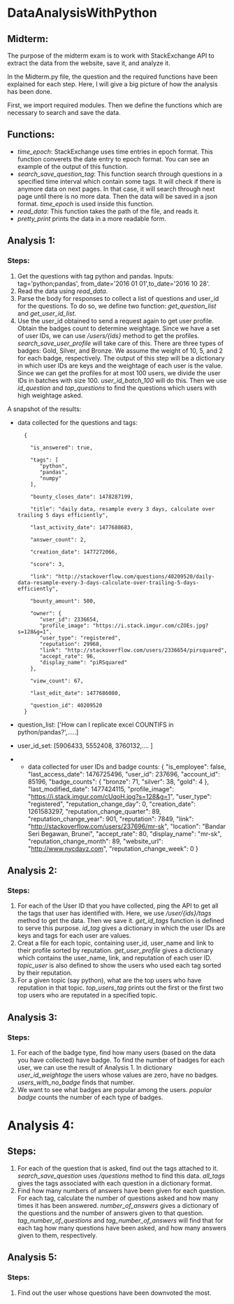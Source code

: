 # DataAnalysisWithPython

## Midterm:
The purpose of the midterm exam is to work with StackExchange API to extract the data from the website, save it, and analyze it.

In the Midterm.py file, the question and the required functions have been explained for each step. Here, I will give a big picture of how the analysis has been done.



First, we import required modules. Then we define the functions which are necessary to search and save the data.

## Functions:
- *time_epoch*: StackExchange uses time entries in epoch format. This function converets the date entry to epoch format. You can see an example of the output of this function.
- *search_save_question_tag*: This function search through questions in a specified time interval which contain some tags. It will check if there is anymore data on next pages. In that case, it will search through next page until there is no more data. Then the data will be saved in a json format. *time_epoch* is used inside this function.
- *read_data*: This function takes the path of the file, and reads it.
- *pretty_print* prints the data in a more readable form.


## Analysis 1:
### Steps:
   1. Get the questions with tag python and pandas. Inputs: tag='python;pandas', from_date='2016 01 01',to_date='2016 10 28'.
   2. Read the data using *read_data*.
   3. Parse the body for responses to collect a list of questions and user_id for the questions. To do so, we define two function: *get_question_list* and *get_user_id_list*.
   4. Use the user_id obtained to send a request again to get user profile. Obtain the badges count to determine weightage. Since we have a set of user IDs, we can use */users/{ids}* method to get the profiles. *search_save_user_profile* will take care of this. There are three types of badges: Gold, Silver, and Bronze. We assume the weight of 10, 5, and 2 for each badge, respectively. The output of this step will be a dictionary in which user IDs are keys and the weightage of each user is the value. Since we can get the profiles for at most 100 users, we divide the user IDs in batches with size 100. *user_id_batch_100* will do this. Then we use *id_question* and *top_questions* to find the questions which users with high weightage asked.

A snapshot of the results: 
- data collected for the questions and tags:

		{

		  "is_answered": true, 

		  "tags": [
			 "python", 
			 "pandas", 
			 "numpy"
		  ], 

		  "bounty_closes_date": 1478287199, 

		  "title": "daily data, resample every 3 days, calculate over trailing 5 days efficiently", 

		  "last_activity_date": 1477688683, 

		  "answer_count": 2, 

		  "creation_date": 1477272066, 

		  "score": 3,

		  "link": "http://stackoverflow.com/questions/40209520/daily-data-resample-every-3-days-calculate-over-trailing-5-days-efficiently",

		  "bounty_amount": 500,

		  "owner": {
			 "user_id": 2336654, 
			 "profile_image": "https://i.stack.imgur.com/cZOEs.jpg?s=128&g=1", 
			 "user_type": "registered", 
			 "reputation": 29968, 
			 "link": "http://stackoverflow.com/users/2336654/pirsquared", 
			 "accept_rate": 96, 
			 "display_name": "piRSquared"
		  }, 

		  "view_count": 67,

		  "last_edit_date": 1477686080, 

		  "question_id": 40209520
		}


- question_list: ['How can I replicate excel COUNTIFS in python/pandas?',.....]
- user_id_set: [5906433, 5552408, 3760132,.... ]

- - data collected for user IDs and badge counts:
		{
		  "is_employee": false, 
		  "last_access_date": 1476725496, 
		  "user_id": 237696, 
		  "account_id": 85196, 
		  "badge_counts": {
		    "bronze": 71, 
		    "silver": 38, 
		    "gold": 4
		  }, 
		  "last_modified_date": 1477424115, 
		  "profile_image": "https://i.stack.imgur.com/cUqoH.jpg?s=128&g=1", 
		  "user_type": "registered", 
		  "reputation_change_day": 0, 
		  "creation_date": 1261583297, 
		  "reputation_change_quarter": 89, 
		  "reputation_change_year": 901, 
		  "reputation": 7849, 
		  "link": "http://stackoverflow.com/users/237696/mr-sk", 
		  "location": "Bandar Seri Begawan, Brunei", 
		  "accept_rate": 80, 
		  "display_name": "mr-sk", 
		  "reputation_change_month": 89, 
		  "website_url": "http://www.nycdayz.com", 
		  "reputation_change_week": 0
		}
   
## Analysis 2:

### Steps:
   1. For each of the User ID that you have collected, ping the API to get all the tags that user has identified with. Here, we use */user/{ids}/tags* method to get the data. Then we save it. *get_id_tags* function is defined to serve this purpose. *id_tag* gives a dictionary in which the user IDs are keys and tags for each user are values.
   2. Creat a file for each topic, containing user_id, user_name and link to their profile sorted by reputation. *get_user_profile* gives a dictionary which contains the user_name, link, and reputation of each user ID. *topic_user* is also defined to show the users who used each tag sorted by their reputation.
   3. For a given topic (say python), what are the top users who have reputation in that topic. *top_users_tag* prints out the first or the first two top users who are reputated in a specified topic.
   
## Analysis 3:
### Steps:
   1. For each of the badge type, find how many users (based on the data you have collected) have badge. To find the number of badges for each user, we can use the result of Analysis 1. In dictionary *user_id_weightage* the users whose values are zero, have no badges. *users_with_no_badge* finds that number.
   2. We want to see what badges are popular among the users. *popular badge* counts the number of each type of badges.   

# Analysis 4:
## Steps:
   1. For each of the question that is asked, find out the tags attached to it. *search_save_question* uses */questions* method to find this data. *all_tags* gives the tags associated with each question in a dictionary format.
   2. Find how many numbers of answers have been given for each question. For each tag, calculate the number of questions asked and how many times it has been answered. *number_of_answers* gives a dictionary of the questions and the number of answers given to that question. *tag_number_of_questions* and *tag_number_of_answers* will find that for each tag how many questions have been asked, and how many answers given to them, respectively.
   
## Analysis 5:
### Steps:
1. Find out the user whose questions have been downvoted the most.
